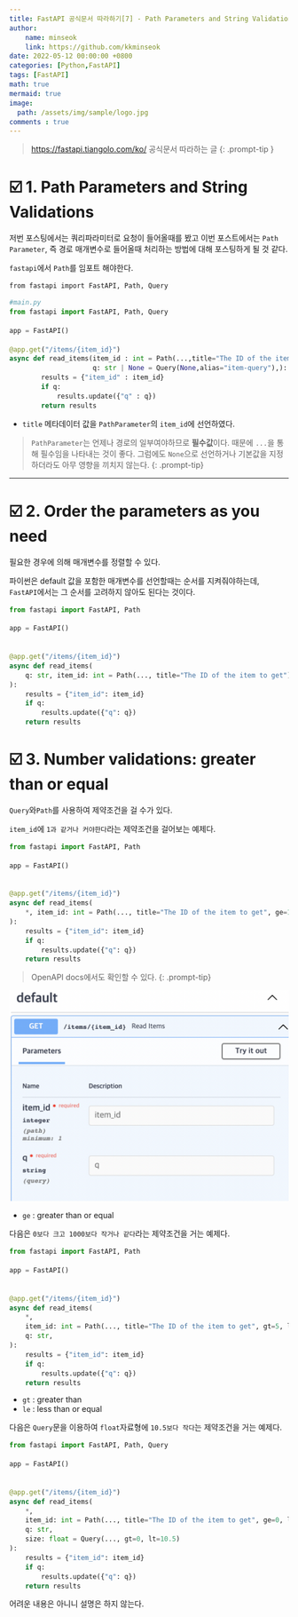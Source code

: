 ```yaml
---
title: FastAPI 공식문서 따라하기[7] - Path Parameters and String Validations
author: 
    name: minseok
    link: https://github.com/kkminseok
date: 2022-05-12 00:00:00 +0800
categories: [Python,FastAPI]
tags: [FastAPI]
math: true
mermaid: true
image: 
  path: /assets/img/sample/logo.jpg
comments : true
---
```


> <https://fastapi.tiangolo.com/ko/> 공식문서 따라하는 글
{: .prompt-tip }

# ☑️ 1. Path Parameters and String Validations


저번 포스팅에서는 쿼리파라미터로 요청이 들어올때를 봤고 이번 포스트에서는 `Path Parameter`, 즉 경로 매개변수로 들어올때 처리하는 방법에 대해 포스팅하게 될 것 같다.

`fastapi`에서 `Path`를 임포트 해야한다.

```text
from fastapi import FastAPI, Path, Query
```

```python
#main.py
from fastapi import FastAPI, Path, Query

app = FastAPI()

@app.get("/items/{item_id}")
async def read_items(item_id : int = Path(...,title="The ID of the item to get"),
                     q: str | None = Query(None,alias="item-query"),):
        results = {"item_id" : item_id}
        if q:
            results.update({"q" : q})
        return results
```

- `title` 메타데이터 값을 `PathParameter`의 `item_id`에 선언하였다.  
> `PathParameter`는 언제나 경로의 일부여야하므로 **필수값**이다. 때문에 `...`을 통해 필수임을 나타내는 것이 좋다. 그럼에도 `None`으로 선언하거나 기본값을 지정하더라도 아무 영향을 끼치지 않는다.
{: .prompt-tip}

-----

# ☑️ 2. Order the parameters as you need

필요한 경우에 의해 매개변수를 정렬할 수 있다.

파이썬은 default 값을 포함한 매개변수를 선언할때는 순서를 지켜줘야하는데, `FastAPI`에서는 그 순서를 고려하지 않아도 된다는 것이다.

```python
from fastapi import FastAPI, Path

app = FastAPI()


@app.get("/items/{item_id}")
async def read_items(
    q: str, item_id: int = Path(..., title="The ID of the item to get")
):
    results = {"item_id": item_id}
    if q:
        results.update({"q": q})
    return results

```

# ☑️ 3. Number validations: greater than or equal

`Query`와`Path`를 사용하여 제약조건을 걸 수가 있다.

`item_id`에 `1과 같거나 커야한다`라는 제약조건을 걸어보는 예제다.

```python
from fastapi import FastAPI, Path

app = FastAPI()


@app.get("/items/{item_id}")
async def read_items(
    *, item_id: int = Path(..., title="The ID of the item to get", ge=1), q: str
):
    results = {"item_id": item_id}
    if q:
        results.update({"q": q})
    return results

```

>OpenAPI docs에서도 확인할 수 있다.
{: .prompt-tip}

![](../assets/img/fastapi_post/7_pathparam_valid.png)


- `ge` : greater than or equal

다음은 `0보다 크고 1000보다 작거나 같다`라는 제약조건을 거는 예제다.

```python
from fastapi import FastAPI, Path

app = FastAPI()


@app.get("/items/{item_id}")
async def read_items(
    *,
    item_id: int = Path(..., title="The ID of the item to get", gt=5, le=1000),
    q: str,
):
    results = {"item_id": item_id}
    if q:
        results.update({"q": q})
    return results

```

- `gt` : greater than
- `le` : less than or equal

다음은 `Query`문을 이용하여 `float`자료형에 `10.5보다 작다`는 제약조건을 거는 예제다.

```python
from fastapi import FastAPI, Path, Query

app = FastAPI()


@app.get("/items/{item_id}")
async def read_items(
    *,
    item_id: int = Path(..., title="The ID of the item to get", ge=0, le=1000),
    q: str,
    size: float = Query(..., gt=0, lt=10.5)
):
    results = {"item_id": item_id}
    if q:
        results.update({"q": q})
    return results
```

어려운 내용은 아니니 설명은 하지 않는다.



